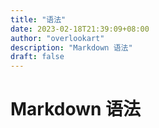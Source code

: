 ```yaml
---
title: "语法"
date: 2023-02-18T21:39:09+08:00
author: "overlookart"
description: "Markdown 语法"
draft: false
---
```


# Markdown 语法
